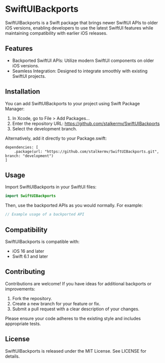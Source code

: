 # SwiftUIBackports

SwiftUIBackports is a Swift package that brings newer SwiftUI APIs to older iOS versions, enabling developers to use the latest SwiftUI features while maintaining compatibility with earlier iOS releases.

## Features
- Backported SwiftUI APIs: Utilize modern SwiftUI components on older iOS versions.
- Seamless Integration: Designed to integrate smoothly with existing SwiftUI projects.

## Installation

You can add SwiftUIBackports to your project using Swift Package Manager:
1. In Xcode, go to File > Add Packages…
2. Enter the repository URL: https://github.com/stalkermv/SwiftUIBackports
3. Select the development branch.

Alternatively, add it directly to your Package.swift:

```
dependencies: [
    .package(url: "https://github.com/stalkermv/SwiftUIBackports.git", branch: "development")
]
```

## Usage

Import SwiftUIBackports in your SwiftUI files:

```swift
import SwiftUIBackports
```

Then, use the backported APIs as you would normally. For example:

```swift
// Example usage of a backported API
```


## Compatibility

SwiftUIBackports is compatible with:
- iOS 16 and later
- Swift 6.1 and later

## Contributing

Contributions are welcome! If you have ideas for additional backports or improvements:
1. Fork the repository.
2. Create a new branch for your feature or fix.
3. Submit a pull request with a clear description of your changes.

Please ensure your code adheres to the existing style and includes appropriate tests.

## License

SwiftUIBackports is released under the MIT License. See LICENSE for details.
